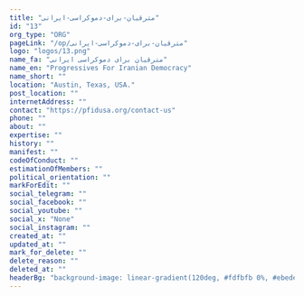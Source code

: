 ```yaml
---
title: "مترقیان-برای-دموکراسی-ایرانی"
id: "13"
org_type: "ORG"
pageLink: "/op/مترقیان-برای-دموکراسی-ایرانی"
logo: "logos/13.png"
name_fa: "مترقیان برای دموکراسی ایرانی"
name_en: "Progressives For Iranian Democracy"
name_short: ""
location: "Austin, Texas, USA."
post_location: ""
internetAddress: ""
contact: "https://pfidusa.org/contact-us"
phone: ""
about: ""
expertise: ""
history: ""
manifest: ""
codeOfConduct: ""
estimationOfMembers: ""
political_orientation: ""
markForEdit: ""
social_telegram: ""
social_facebook: ""
social_youtube: ""
social_x: "None"
social_instagram: ""
created_at: ""
updated_at: ""
mark_for_delete: ""
delete_reason: ""
deleted_at: ""
headerBg: "background-image: linear-gradient(120deg, #fdfbfb 0%, #ebedee 100%);"
---
```

